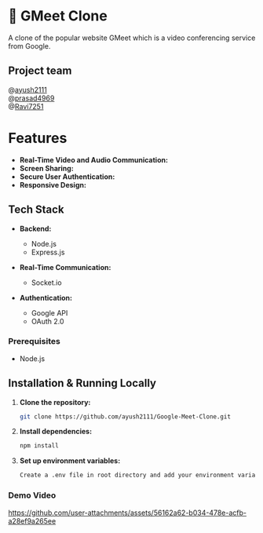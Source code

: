 # 🎥 GMeet Clone

A clone of the popular website GMeet which is a video conferencing service from Google.

## Project team
@[ayush2111](https://github.com/ayush2111)<br/>
@[prasad4969](https://github.com/prasad4969)<br/>
@[Ravi7251](https://github.com/Ravi7251)<br/>


# Features

- **Real-Time Video and Audio Communication:**
- **Screen Sharing:**
- **Secure User Authentication:**
- **Responsive Design:**

## Tech Stack

- **Backend:** 
  - Node.js
  - Express.js

- **Real-Time Communication:** 
  - Socket.io

- **Authentication:** 
  - Google API
  - OAuth 2.0

### Prerequisites

- Node.js

## Installation & Running Locally

1. **Clone the repository:**
   ```bash
   git clone https://github.com/ayush2111/Google-Meet-Clone.git
   ```
2. **Install dependencies:**
    ```bash
    npm install
    ```
3. **Set up environment variables:**
   ```bash
   Create a .env file in root directory and add your environment variables
   ```


### Demo Video

https://github.com/user-attachments/assets/56162a62-b034-478e-acfb-a28ef9a265ee



